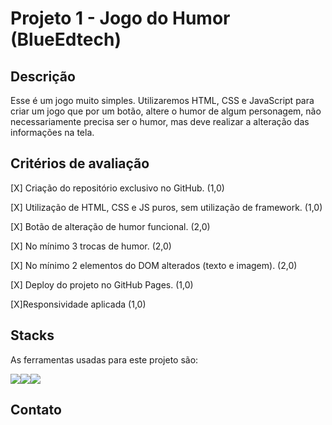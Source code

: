 # Projeto 1 - Jogo do Humor (BlueEdtech)
##  Descrição
Esse é um jogo muito simples. Utilizaremos HTML, CSS e JavaScript para criar um jogo que por um botão, altere o humor de algum personagem, não necessariamente precisa ser o humor, mas deve realizar a alteração das informações na tela. 

## Critérios de avaliação
<p>[X] Criação do repositório exclusivo no GitHub. (1,0)</p>
<p>[X] Utilização de HTML, CSS e JS puros, sem utilização de framework. (1,0)</p>
<p>[X] Botão de alteração de humor funcional. (2,0)</p>
<p>[X] No mínimo 3 trocas de humor. (2,0)</p>
<p>[X] No mínimo 2 elementos do DOM alterados (texto e imagem). (2,0)</p>
<p>[X] Deploy do projeto no GitHub Pages. (1,0)</p>
<p>[X]Responsividade aplicada (1,0)</p>

## Stacks
As ferramentas usadas para este projeto são:
<div style="display:flex">
    <img src="https://img.icons8.com/color/48/000000/javascript--v1.png"/>
    <img src="https://img.icons8.com/color/48/000000/html-5--v2.png"/>
    <img src="https://img.icons8.com/color/48/000000/css3.png"/>
</div>

## Contato
<a href="https://www.linkedin.com/in/dhainara-corr%C3%AAa-7913a01b2/"><img scr="https://cdn-icons-png.flaticon.com/512/174/174857.png"/></a>
